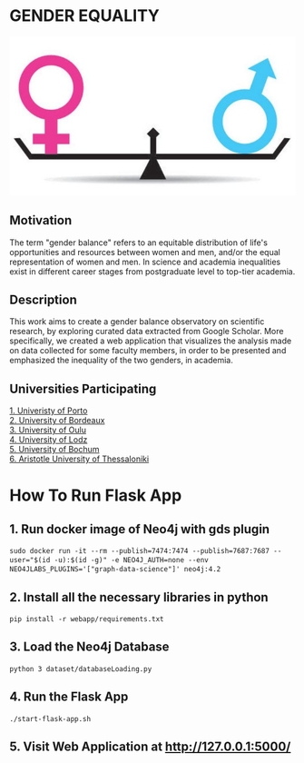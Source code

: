 # GENDER EQUALITY

![alt text](GenderEquality-HERO.jpg?raw=true)

## Motivation

The term "gender balance" refers to an equitable distribution of life's opportunities and resources between women and men, and/or the equal representation of women and men. In science and academia inequalities exist in different career stages from postgraduate level to top-tier academia.

## Description

This work aims to create a gender balance observatory on scientific research, by exploring curated data extracted from Google Scholar. More specifically, we created a web application that visualizes the analysis made on data collected for some faculty members, in order to be presented and emphasized the inequality of the two genders, in academia.

## Universities Participating
[1. Univeristy of Porto](https://www.up.pt/) <br>
[2. University of Bordeaux](https://www.u-bordeaux.fr/) <br>
[3. University of Oulu](https://www.oulu.fi/fi) <br>
[4. University of Lodz](https://p.lodz.pl/) <br>
[5. University of Bochum](https://www.ruhr-uni-bochum.de/en) <br>
[6. Aristotle University of Thessaloniki](https://www.auth.gr/) <br>

# How To Run Flask App

## 1. Run docker image of Neo4j with gds plugin
```
sudo docker run -it --rm --publish=7474:7474 --publish=7687:7687 --user="$(id -u):$(id -g)" -e NEO4J_AUTH=none --env NEO4JLABS_PLUGINS='["graph-data-science"]' neo4j:4.2
```

## 2. Install all the necessary libraries in python
```
pip install -r webapp/requirements.txt
```

## 3. Load the Neo4j Database
```
python 3 dataset/databaseLoading.py
```

## 4. Run the Flask App
```
./start-flask-app.sh
```

## 5. Visit Web Application at http://127.0.0.1:5000/
